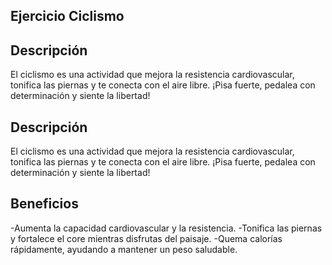 ## Ejercicio Ciclismo 
 
## Descripción
El ciclismo es una actividad que mejora la resistencia cardiovascular, tonifica las piernas y te conecta con el aire libre. ¡Pisa fuerte, pedalea con determinación y siente la libertad!

## Descripción
El ciclismo es una actividad que mejora la resistencia cardiovascular, tonifica las piernas y te conecta con el aire libre. ¡Pisa fuerte, pedalea con determinación y siente la libertad!

## Beneficios
-Aumenta la capacidad cardiovascular y la resistencia.
-Tonifica las piernas y fortalece el core mientras disfrutas del paisaje.
-Quema calorías rápidamente, ayudando a mantener un peso saludable.
